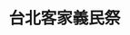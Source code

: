 ---
title: '台北客家義民祭'
type: '造型Truss 頂棚'
pictures: '["https://raw.githubusercontent.com/chyushya/cms-content/main/content/resources/images/1651124805436-1024-640-01.jpg"]'
---